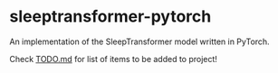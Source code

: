 sleeptransformer-pytorch
==============================

An implementation of the SleepTransformer model written in PyTorch.


Check [TODO.md](TODO.md) for list of items to be added to project!
